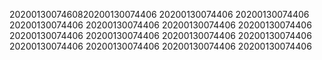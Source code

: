 2020013007460820200130074406
20200130074406
20200130074406
20200130074406
20200130074406
20200130074406
20200130074406
20200130074406
20200130074406
20200130074406
20200130074406
20200130074406
20200130074406
20200130074406
20200130074406

